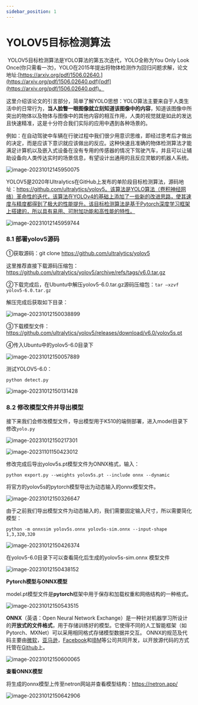 ```yaml
---
sidebar_position: 1
---
```

# YOLOV5目标检测算法

​	 YOLOV5目标检测算法是YOLO算法的第五次迭代，YOLO全称为You Only Look Once(你只需看一次)，YOLO在2015年提出将物体检测作为回归问题求解，论文地址:[https://arxiv.org/pdf/1506.02640.](https://arxiv.org/pdf/1506.02640.pdf)[pdf](https://arxiv.org/pdf/1506.02640.pdf)。

​	这里介绍该论文的引言部分，简单了解YOLO思想：YOLO算法主要来自于人类生活中的日常行为，**当人脸瞥一眼图像就立刻知道该图像中的内容**，知道该图像中所突出的物体以及物体与图像中的其他内容的相互作用，人类的视觉就是如此的发达且快速精准，这是十分符合我们实际的应用中遇到各种场景的。

​	例如：在自动驾驶中车辆在行驶过程中我们很少用意识思维，即经过思考后才做出的决定，而是应该下意识就应该做出的反应。这种快速且准确的物体检测算法才能满足计算机以及嵌入式设备在没有专用的传感器的情况下驾驶汽车，并且可以让辅助设备向人类传达实时的场景信息，有望设计出通用的且反应灵敏的机器人系统。

![image-20231012145950075](http://photos.100ask.net/eLinuxAI-TrainingDocs/image-20231012145950075.png)

YOLOV5是2020年Ultralytics在GitHub上发布的单阶段目标检测算法，源码地址：https://github.com/ultralytics/yolov5。该算法是YOLO算法（卷积神经网络）革命性的迭代，该算法在YOLOv4的基础上添加了一些新的改进思路，使其速度与精度都得到了极大的性能提升。该目标检测算法是基于Pytorch深度学习框架上搭建的，所以具有易用、可附加功能和高性能的特性。

![image-20231012145959744](http://photos.100ask.net/eLinuxAI-TrainingDocs/image-20231012145959744.png)

### 8.1 部署yolov5源码

①获取源码：git clone https://github.com/ultralytics/yolov5

这里推荐直接下载源码压缩包：https://github.com/ultralytics/yolov5/archive/refs/tags/v6.0.tar.gz

②下载完成后，在Ubuntu中解压yolov5-6.0.tar.gz源码压缩包：`tar –xzvf yolov5-6.0.tar.gz`

解压完成后获取如下目录：

![image-20231012150038899](http://photos.100ask.net/eLinuxAI-TrainingDocs/image-20231012150038899.png)

③下载模型文件：https://github.com/ultralytics/yolov5/releases/download/v6.0/yolov5s.pt

④传入Ubuntu中的yolov5-6.0目录下

![image-20231012150057889](http://photos.100ask.net/eLinuxAI-TrainingDocs/image-20231012150057889.png)



测试YOLOV5-6.0：

```shell
python detect.py
```

![image-20231012150131428](http://photos.100ask.net/eLinuxAI-TrainingDocs/image-20231012150131428.png)

### 8.2 修改模型文件并导出模型

接下来我们会修改模型文件，导出模型用于K510的端侧部署，进入model目录下修改`yolo.py`

![image-20231012150217301](http://photos.100ask.net/eLinuxAI-TrainingDocs/image-20231012150217301.png)



![image-20231101150423012](http://photos.100ask.net/eLinuxAI-TrainingDocs/image-20231101150423012.png)

修改完成后导出yolov5s.pt模型文件为ONNX格式，输入：

```shell
python export.py --weights yolov5s.pt --include onnx --dynamic
```

将官方的yolov5s的pytorch模型导出为动态输入的onnx模型文件。

![image-20231012150326647](http://photos.100ask.net/eLinuxAI-TrainingDocs/image-20231012150326647.png)



由于之前我们导出模型文件为动态输入的，我们需要固定输入尺寸，所以需要简化模型：

```shell
python -m onnxsim yolov5s.onnx yolov5s-sim.onnx --input-shape 1,3,320,320
```

![image-20231012150426374](http://photos.100ask.net/eLinuxAI-TrainingDocs/image-20231012150426374.png)

在yolov5-6.0目录下可以查看简化后生成的yolov5s-sim.onnx 模型文件

![image-20231012150438152](http://photos.100ask.net/eLinuxAI-TrainingDocs/image-20231012150438152.png)

**Pytorch模型与ONNX模型**

model.pt模型文件是**pytorch**框架中用于保存和加载权重和网络结构的一种格式。

![image-20231012150543515](http://photos.100ask.net/eLinuxAI-TrainingDocs/image-20231012150543515.png)

**ONNX**（英语：Open Neural Network Exchange）是一种针对机器学习所设计的**开放式的文件格式**，用于存储训练好的模型。它使得不同的人工智能框架（如Pytorch、MXNet）可以采用相同格式存储模型数据并交互。 ONNX的规范及代码主要由[微软](https://zh.wikipedia.org/wiki/微软)，[亚马逊](https://zh.wikipedia.org/wiki/亞馬遜公司)，[Facebook](https://zh.wikipedia.org/wiki/Facebook)和[IBM](https://zh.wikipedia.org/wiki/IBM)等公司共同开发，以开放源代码的方式托管在[Github](https://zh.wikipedia.org/wiki/Github)上。

![image-20231012150600065](http://photos.100ask.net/eLinuxAI-TrainingDocs/image-20231012150600065.png)



**查看ONNX模型**

将生成的onnx模型上传至netron网站并查看模型结构：https://netron.app/

![image-20231012150642906](http://photos.100ask.net/eLinuxAI-TrainingDocs/image-20231012150642906.png)

